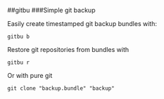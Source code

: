 ##gitbu
###Simple git backup

Easily create timestamped git backup bundles with:
```
gitbu b
``` 

Restore git repositories from bundles with
```
gitbu r
``` 

Or with pure git
```
git clone "backup.bundle" "backup"
``` 
